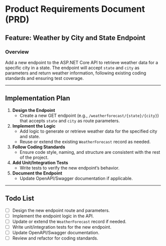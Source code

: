# Product Requirements Document (PRD)

## Feature: Weather by City and State Endpoint

### Overview
Add a new endpoint to the ASP.NET Core API to retrieve weather data for a specific city in a state. The endpoint will accept `state` and `city` as parameters and return weather information, following existing coding standards and ensuring test coverage.

---

## Implementation Plan

1. **Design the Endpoint**
   - Create a new GET endpoint (e.g., `/weatherforecast/{state}/{city}`) that accepts `state` and `city` as route parameters.
2. **Implement the Logic**
   - Add logic to generate or retrieve weather data for the specified city and state.
   - Reuse or extend the existing `WeatherForecast` record as needed.
3. **Follow Coding Standards**
   - Ensure code style, naming, and structure are consistent with the rest of the project.
4. **Add Unit/Integration Tests**
   - Write tests to verify the new endpoint’s behavior.
5. **Document the Endpoint**
   - Update OpenAPI/Swagger documentation if applicable.

---

## Todo List

- [ ] Design the new endpoint route and parameters.
- [ ] Implement the endpoint logic in the API.
- [ ] Update or extend the `WeatherForecast` record if needed.
- [ ] Write unit/integration tests for the new endpoint.
- [ ] Update OpenAPI/Swagger documentation.
- [ ] Review and refactor for coding standards.
